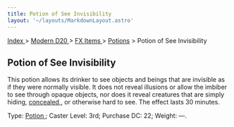 ```yaml
---
title: Potion of See Invisibility
layout: '~/layouts/MarkdownLayout.astro'
---
```


[ Index ](/) > [ Modern D20 ](/modern.d20.srd) > [ FX Items ](/modern.d20.srd/fx.items) > [ Potions](/modern.d20.srd/fx.items/potions) > Potion of See Invisibility

##  Potion of See Invisibility

This potion allows its drinker to see objects and beings that are invisible as
if they were normally visible. It does not reveal illusions or allow the
imbiber to see through opaque objects, nor does it reveal creatures that are
simply hiding, [ concealed ](/modern.d20.srd/combat/concealment) , or
otherwise hard to see. The effect lasts 30 minutes.

Type: [ Potion ](/modern.d20.srd/fx.items/potions) ; Caster Level: 3rd;
Purchase DC: 22; Weight: —.

